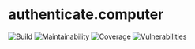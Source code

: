 # authenticate.computer

[![Build](https://img.shields.io/circleci/build/github/jgarber623/authenticate.computer?logo=circleci&style=for-the-badge)](https://app.circleci.com/pipelines/github/jgarber623/authenticate.computer)
[![Maintainability](https://img.shields.io/codeclimate/maintainability/jgarber623/authenticate.computer.svg?logo=code-climate&style=for-the-badge)](https://codeclimate.com/github/jgarber623/authenticate.computer)
[![Coverage](https://img.shields.io/codeclimate/c/jgarber623/authenticate.computer.svg?logo=code-climate&style=for-the-badge)](https://codeclimate.com/github/jgarber623/authenticate.computer/code)
[![Vulnerabilities](https://img.shields.io/snyk/vulnerabilities/github/jgarber623/authenticate.computer.svg?logo=snyk&style=for-the-badge)](https://snyk.io/test/github/jgarber623/authenticate.computer)
